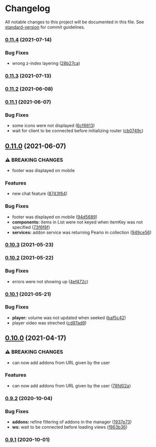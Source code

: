 # Changelog

All notable changes to this project will be documented in this file. See [standard-version](https://github.com/conventional-changelog/standard-version) for commit guidelines.

### [0.11.4](https://github.com/tymmesyde/peario-client/compare/v0.11.3...v0.11.4) (2021-07-14)


### Bug Fixes

* wrong z-index layering ([28b27ca](https://github.com/tymmesyde/peario-client/commit/28b27cab84a72b9a8dab51eb8fd9eac727be1c6e))

### [0.11.3](https://github.com/tymmesyde/peario-client/compare/v0.11.2...v0.11.3) (2021-07-13)

### [0.11.2](https://github.com/tymmesyde/peario-client/compare/v0.11.1...v0.11.2) (2021-06-08)

### [0.11.1](https://github.com/tymmesyde/peario-client/compare/v0.11.0...v0.11.1) (2021-06-07)


### Bug Fixes

* some icons were not displayed ([6cf6613](https://github.com/tymmesyde/peario-client/commit/6cf66135a59f311ac6c8ca59755e2b57d953ccb5))
* wait for client to be connected before initializing router ([cb0749c](https://github.com/tymmesyde/peario-client/commit/cb0749c1b7a2de4564b1978db5887e3e5ddbcf0e))

## [0.11.0](https://github.com/tymmesyde/peario-client/compare/v0.10.3...v0.11.0) (2021-06-07)


### ⚠ BREAKING CHANGES

* footer was displayed on mobile

### Features

* new chat feature ([8743f64](https://github.com/tymmesyde/peario-client/commit/8743f641f75ae5a9f38d1d581da1746b859ceaa0))


### Bug Fixes

* footer was displayed on mobile ([94d5689](https://github.com/tymmesyde/peario-client/commit/94d568996ccd7abdbc510aa6cc600eac6ec6fd4f))
* **components:** items in List were not keyed when itemKey was not specified ([73f6f8f](https://github.com/tymmesyde/peario-client/commit/73f6f8f61ed1d97c208f9e98e194b4d4e02a3f6b))
* **services:** addon service was returning Peario in collection ([949ce56](https://github.com/tymmesyde/peario-client/commit/949ce5664b93e7447c9fe56c392a3b04443d62ab))

### [0.10.3](https://github.com/tymmesyde/peario-client/compare/v0.10.2...v0.10.3) (2021-05-23)

### [0.10.2](https://github.com/tymmesyde/peario-client/compare/v0.10.1...v0.10.2) (2021-05-22)


### Bug Fixes

* errors were not showing up ([4ef472c](https://github.com/tymmesyde/peario-client/commit/4ef472c961b2afbb0b9137b6e94dba18d40e8b4f))

### [0.10.1](https://github.com/tymmesyde/peario-client/compare/v0.10.0...v0.10.1) (2021-05-21)


### Bug Fixes

* **player:** volume was not updated when seeked ([baf5c42](https://github.com/tymmesyde/peario-client/commit/baf5c4254051e02a0fc92d325ebb8fc56919c5b7))
* player video was streched ([cd97ad9](https://github.com/tymmesyde/peario-client/commit/cd97ad96e396d21b023b1d239483db1fb515071c))

## [0.10.0](https://github.com/tymmesyde/peario-client/compare/v0.9.2...v0.10.0) (2021-04-17)


### ⚠ BREAKING CHANGES

* can now add addons from URL given by the user

### Features

* can now add addons from URL given by the user ([78fd02a](https://github.com/tymmesyde/peario-client/commit/78fd02af04a0b6a48c6bf502bf7b5b2f687fa8a0))

### [0.9.2](https://github.com/tymmesyde/peario-client/compare/v0.9.1...v0.9.2) (2020-10-04)


### Bug Fixes

* **addons:** refine filtering of addons in the manager ([1937e73](https://github.com/tymmesyde/peario-client/commit/1937e736a63fded18ac2d538aa8e8ef1114960e2))
* **ws:** wait to be connected before loading views ([f863b36](https://github.com/tymmesyde/peario-client/commit/f863b364ca29fde9dd1cad699a8a22c70f552280))

### [0.9.1](https://github.com/tymmesyde/peario-client/compare/v0.9.0...v0.9.1) (2020-10-01)
